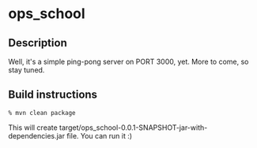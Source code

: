 # ops_school

## Description

Well, it's a simple ping-pong server on PORT 3000, yet. More to come, so stay tuned.

## Build instructions

```
% mvn clean package
```

This will create target/ops_school-0.0.1-SNAPSHOT-jar-with-dependencies.jar file.
You can run it :)
